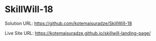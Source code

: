 # SkillWill-18

Solution URL: https://github.com/kotemaisuradze/SkillWill-18

Live Site URL: https://kotemaisuradze.github.io/skillwill-landing-page/
